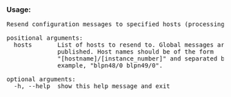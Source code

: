 ### Usage:
<pre>
Resend configuration messages to specified hosts (processing nodes).

positional arguments:
  hosts       List of hosts to resend to. Global messages are always
              published. Host names should be of the form
              "[hostname]/[instance_number]" and separated by spaces. For
              example, "blpn48/0 blpn49/0".

optional arguments:
  -h, --help  show this help message and exit
</pre>
